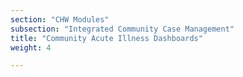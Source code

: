 ```yaml
---
section: "CHW Modules"
subsection: "Integrated Community Case Management"
title: "Community Acute Illness Dashboards"
weight: 4

---
```

